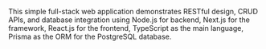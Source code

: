 This simple full-stack web application demonstrates RESTful design, CRUD APIs, and database integration using Node.js for backend, Next.js for the framework, React.js for the frontend, TypeScript as the main language, Prisma as the ORM for the PostgreSQL database.
